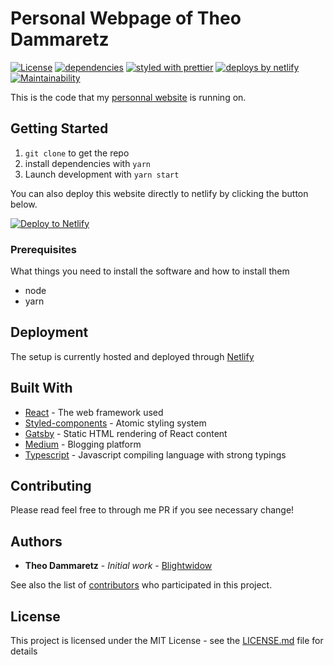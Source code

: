 # Personal Webpage of Theo Dammaretz

[![License](https://img.shields.io/github/license/mashape/apistatus.svg)](https://opensource.org/licenses/MIT) 
[![dependencies](https://img.shields.io/david/fabe/gatsby-universal.svg)](./package.json) 
[![styled with prettier](https://img.shields.io/badge/styled_with-prettier-ff69b4.svg)](https://github.com/prettier/prettier) 
[![deploys by netlify](https://img.shields.io/badge/deploys%20by-netlify-00c7b7.svg)](https://www.netlify.com)
[![Maintainability](https://api.codeclimate.com/v1/badges/dd506940a019e30a5161/maintainability)](https://codeclimate.com/github/Blightwidow/gatsby-blog/maintainability)

This is the code that my [personnal website](https://dammaretz.fr) is running on.

## Getting Started

1. `git clone` to get the repo
2. install dependencies with `yarn`
3. Launch development with `yarn start`

You can also deploy this website directly to netlify by clicking the button below.

[![Deploy to Netlify](https://www.netlify.com/img/deploy/button.svg)](https://app.netlify.com/start/deploy?repository=https://github.com/Blightwidow/gatsby-blog)

### Prerequisites

What things you need to install the software and how to install them

- node
- yarn

## Deployment

The setup is currently hosted and deployed through [Netlify](https://www.netlify.com/)

## Built With

* [React](https://reactjs.org/) - The web framework used
* [Styled-components](https://www.styled-components.com/) - Atomic styling system
* [Gatsby](https://www.gatsbyjs.org/) - Static HTML rendering of React content
* [Medium](https://medium.com/) - Blogging platform
* [Typescript](https://www.typescriptlang.org/) - Javascript compiling language with strong typings

## Contributing

Please read feel free to through me PR if you see necessary change!

## Authors

* **Theo Dammaretz** - *Initial work* - [Blightwidow](https://github.com/Bligthwidow)

See also the list of [contributors](https://github.com/Blightwidow/gatsby-blog/contributors) who participated in this project.

## License

This project is licensed under the MIT License - see the [LICENSE.md](LICENSE.md) file for details
